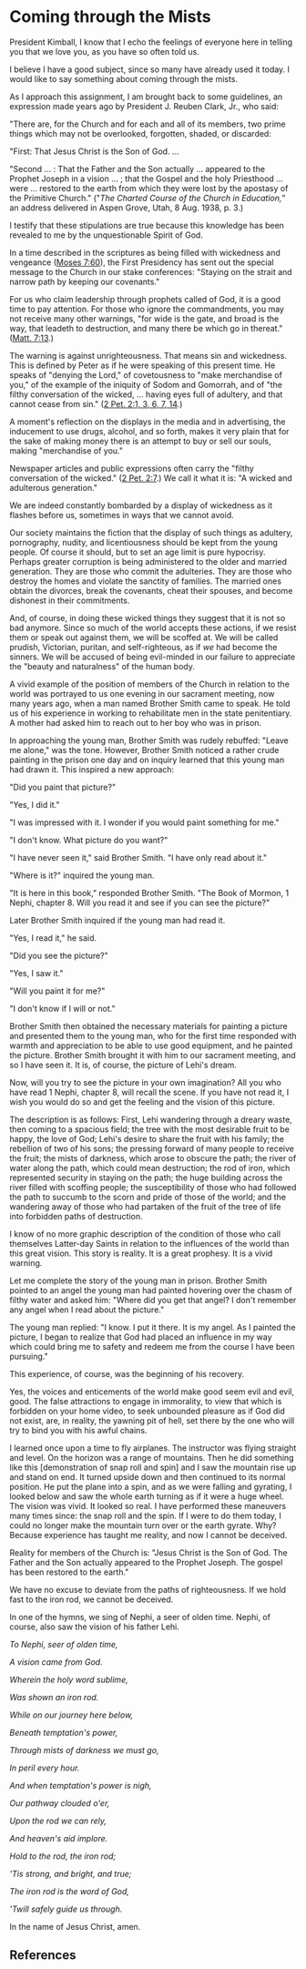 # Coming through the Mists

President Kimball, I know that I echo the feelings of everyone here in telling
you that we love you, as you have so often told us.

I believe I have a good subject, since so many have already used it today. I
would like to say something about coming through the mists.

As I approach this assignment, I am brought back to some guidelines, an
expression made years ago by President J. Reuben Clark, Jr., who said:

"There are, for the Church and for each and all of its members, two prime
things which may not be overlooked, forgotten, shaded, or discarded:

"First: That Jesus Christ is the Son of God. ...

"Second ... : That the Father and the Son actually ... appeared to the Prophet
Joseph in a vision ... ; that the Gospel and the holy Priesthood ... were ...
restored to the earth from which they were lost by the apostasy of the
Primitive Church." ("_The Charted Course of the Church in Education,_" an
address delivered in Aspen Grove, Utah, 8 Aug. 1938, p. 3.)

I testify that these stipulations are true because this knowledge has been
revealed to me by the unquestionable Spirit of God.

In a time described in the scriptures as being filled with wickedness and
vengeance ([Moses 7:60](/scriptures/pgp/moses/7.60?lang=eng#59)), the First
Presidency has sent out the special message to the Church in our stake
conferences: "Staying on the strait and narrow path by keeping our covenants."

For us who claim leadership through prophets called of God, it is a good time
to pay attention. For those who ignore the commandments, you may not receive
many other warnings, "for wide is the gate, and broad is the way, that leadeth
to destruction, and many there be which go in thereat." ([Matt.
7:13](/scriptures/nt/matt/7.13?lang=eng#12).)

The warning is against unrighteousness. That means sin and wickedness. This is
defined by Peter as if he were speaking of this present time. He speaks of
"denying the Lord," of covetousness to "make merchandise of you," of the
example of the iniquity of Sodom and Gomorrah, and of "the filthy conversation
of the wicked, ... having eyes full of adultery, and that cannot cease from
sin." ([2 Pet. 2:1, 3, 6, 7,
14](/scriptures/nt/2-pet/2.1,3,6,7,14?lang=eng#0).)

A moment's reflection on the displays in the media and in advertising, the
inducement to use drugs, alcohol, and so forth, makes it very plain that for
the sake of making money there is an attempt to buy or sell our souls, making
"merchandise of you."

Newspaper articles and public expressions often carry the "filthy conversation
of the wicked." ([2 Pet. 2:7](/scriptures/nt/2-pet/2.7?lang=eng#6).) We call
it what it is: "A wicked and adulterous generation."

We are indeed constantly bombarded by a display of wickedness as it flashes
before us, sometimes in ways that we cannot avoid.

Our society maintains the fiction that the display of such things as adultery,
pornography, nudity, and licentiousness should be kept from the young people.
Of course it should, but to set an age limit is pure hypocrisy. Perhaps
greater corruption is being administered to the older and married generation.
They are those who commit the adulteries. They are those who destroy the homes
and violate the sanctity of families. The married ones obtain the divorces,
break the covenants, cheat their spouses, and become dishonest in their
commitments.

And, of course, in doing these wicked things they suggest that it is not so
bad anymore. Since so much of the world accepts these actions, if we resist
them or speak out against them, we will be scoffed at. We will be called
prudish, Victorian, puritan, and self-righteous, as if _we_ had become the
sinners. We will be accused of being evil-minded in our failure to appreciate
the "beauty and naturalness" of the human body.

A vivid example of the position of members of the Church in relation to the
world was portrayed to us one evening in our sacrament meeting, now many years
ago, when a man named Brother Smith came to speak. He told us of his
experience in working to rehabilitate men in the state penitentiary. A mother
had asked him to reach out to her boy who was in prison.

In approaching the young man, Brother Smith was rudely rebuffed: "Leave me
alone," was the tone. However, Brother Smith noticed a rather crude painting
in the prison one day and on inquiry learned that this young man had drawn it.
This inspired a new approach:

"Did you paint that picture?"

"Yes, I did it."

"I was impressed with it. I wonder if you would paint something for me."

"I don't know. What picture do you want?"

"I have never seen it," said Brother Smith. "I have only read about it."

"Where is it?" inquired the young man.

"It is here in this book," responded Brother Smith. "The Book of Mormon, 1
Nephi, chapter 8. Will you read it and see if you can see the picture?"

Later Brother Smith inquired if the young man had read it.

"Yes, I read it," he said.

"Did you see the picture?"

"Yes, I saw it."

"Will you paint it for me?"

"I don't know if I will or not."

Brother Smith then obtained the necessary materials for painting a picture and
presented them to the young man, who for the first time responded with warmth
and appreciation to be able to use good equipment, and he painted the picture.
Brother Smith brought it with him to our sacrament meeting, and so I have seen
it. It is, of course, the picture of Lehi's dream.

Now, will you try to see the picture in your own imagination? All you who have
read 1 Nephi, chapter 8, will recall the scene. If you have not read it, I
wish you would do so and get the feeling and the vision of this picture.

The description is as follows: First, Lehi wandering through a dreary waste,
then coming to a spacious field; the tree with the most desirable fruit to be
happy, the love of God; Lehi's desire to share the fruit with his family; the
rebellion of two of his sons; the pressing forward of many people to receive
the fruit; the mists of darkness, which arose to obscure the path; the river
of water along the path, which could mean destruction; the rod of iron, which
represented security in staying on the path; the huge building across the
river filled with scoffing people; the susceptibility of those who had
followed the path to succumb to the scorn and pride of those of the world; and
the wandering away of those who had partaken of the fruit of the tree of life
into forbidden paths of destruction.

I know of no more graphic description of the condition of those who call
themselves Latter-day Saints in relation to the influences of the world than
this great vision. This story is reality. It is a great prophesy. It is a
vivid warning.

Let me complete the story of the young man in prison. Brother Smith pointed to
an angel the young man had painted hovering over the chasm of filthy water and
asked him: "Where did you get that angel? I don't remember any angel when I
read about the picture."

The young man replied: "I know. I put it there. It is my angel. As I painted
the picture, I began to realize that God had placed an influence in my way
which could bring me to safety and redeem me from the course I have been
pursuing."

This experience, of course, was the beginning of his recovery.

Yes, the voices and enticements of the world make good seem evil and evil,
good. The false attractions to engage in immorality, to view that which is
forbidden on your home video, to seek unbounded pleasure as if God did not
exist, are, in reality, the yawning pit of hell, set there by the one who will
try to bind you with his awful chains.

I learned once upon a time to fly airplanes. The instructor was flying
straight and level. On the horizon was a range of mountains. Then he did
something like this [demonstration of snap roll and spin] and I saw the
mountain rise up and stand on end. It turned upside down and then continued to
its normal position. He put the plane into a spin, and as we were falling and
gyrating, I looked below and saw the whole earth turning as if it were a huge
wheel. The vision was vivid. It looked so real. I have performed these
maneuvers many times since: the snap roll and the spin. If I were to do them
today, I could no longer make the mountain turn over or the earth gyrate. Why?
Because experience has taught me reality, and now I cannot be deceived.

Reality for members of the Church is: "Jesus Christ is the Son of God. The
Father and the Son actually appeared to the Prophet Joseph. The gospel has
been restored to the earth."

We have no excuse to deviate from the paths of righteousness. If we hold fast
to the iron rod, we cannot be deceived.

In one of the hymns, we sing of Nephi, a seer of olden time. Nephi, of course,
also saw the vision of his father Lehi.

_To Nephi, seer of olden time,_

_A vision came from God._

_Wherein the holy word sublime,_

_Was shown an iron rod._

_While on our journey here below,_

_Beneath temptation's power,_

_Through mists of darkness we must go,_

_In peril every hour._

_And when temptation's power is nigh,_

_Our pathway clouded o'er,_

_Upon the rod we can rely,_

_And heaven's aid implore._

_Hold to the rod, the iron rod;_

_'Tis strong, and bright, and true;_

_The iron rod is the word of God,_

_'Twill safely guide us through._

In the name of Jesus Christ, amen.

## References

